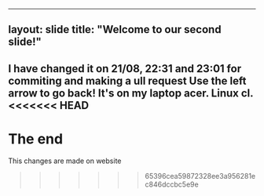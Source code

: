 



--- 
layout: slide
title: "Welcome to our second slide!"
---
I have changed it on 21/08, 22:31 and 23:01 for commiting and making a ull request
Use the left arrow to go back!
It's on my laptop acer. Linux cl.
<<<<<<< HEAD
---
The end
=======
This changes are made on website
>>>>>>> 65396cea59872328ee3a956281ec846dccbc5e9e

